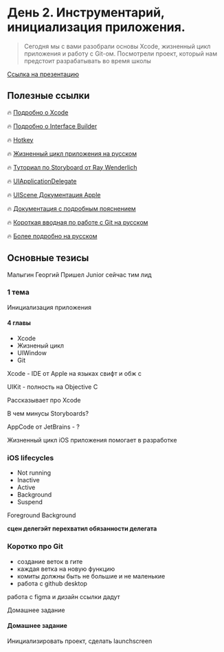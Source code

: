 # День 2. Инструментарий, инициализация приложения.

> Сегодня мы с вами разобрали основы Xcode, жизненный цикл приложения и работу с Git-ом. Посмотрели проект, который нам предстоит разрабатывать во время школы

[Ссылка на презентацию](https://drive.google.com/file/d/1sPCwX125JLwIk0mMlaVKiTc7yL6IXM9C/view?usp=sharing)

## Полезные ссылки
🔥 [Подробно о Xcode](https://developer.apple.com/documentation/xcode#//apple_ref/doc/uid/TP40010215-CH24-SW1)

🔥 [Подробно о Interface Builder](https://developer.apple.com/documentation/xcode#//apple_ref/doc/uid/TP40010215-CH5)

🔥 [Hotkey](https://it-guru.kz/swift_blog/goryachie-klavishi-xcode/)

🔥 [Жизненный цикл приложения на русском](https://proswift.ru/ios-application-lifecycle-ili-zhiznennyj-cikl-ios-prilozheniya/)

🔥 [Туториал по Storyboard от Ray Wenderlich](https://www.raywenderlich.com/5055364-ios-storyboards-getting-started)

🔥 [UIApplicationDelegate](https://developer.apple.com/documentation/uikit/uiapplicationdelegate)

🔥 [UIScene Документация Apple](https://developer.apple.com/documentation/uikit/uiscene)

🔥 [Документация c подробным пояснением](https://git-scm.com/docs)

🔥 [Короткая вводная по работе с Git на русском](https://tproger.ru/translations/git-quick-start/)

🔥 [Более подробно на русском](https://ru.hexlet.io/courses/intro_to_git)

## Основные тезисы
Малыгин Георгий
Пришел Junior сейчас тим лид

### 1 тема
Инициализация приложения

#### 4 главы
- Xcode
- Жизненый цикл
- UIWindow
- Git

Xcode - IDE от Apple
на языках свифт и обж с

UIKit - полность на Objective C

Рассказывает про Xcode

В чем минусы Storyboards?

AppCode от JetBrains - ?

Жизненный цикл iOS приложения
помогает в разработке

### iOS lifecycles
- Not running
- Inactive
- Active
- Background
- Suspend

Foreground
Background

**сцен делегэйт перехватил обязанности делегата**

### Коротко про Git
- создание веток в гите
- каждая ветка на новую функцию
- комиты должны быть не большие и не маленькие
- работа с github desktop

работа с figma и дизайн
ссылки дадут

Домашнее задание

#### Домашнее задание
Инициализировать проект,
сделать launchscreen
